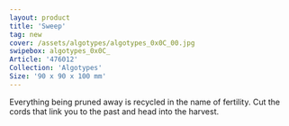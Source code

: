 ```yaml
---
layout: product
title: 'Sweep'
tag: new
cover: /assets/algotypes/algotypes_0x0C_00.jpg
swipebox: algotypes_0x0C_
Article: '476012'
Collection: 'Algotypes'
Size: '90 x 90 x 100 mm'
---
```

Everything being pruned away is recycled in the name of fertility. Cut the cords that link you to the past and head into the harvest.
